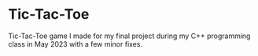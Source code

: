 # Tic-Tac-Toe
Tic-Tac-Toe game I made for my final project during my C++ programming class in May 2023 with a few minor fixes. 
